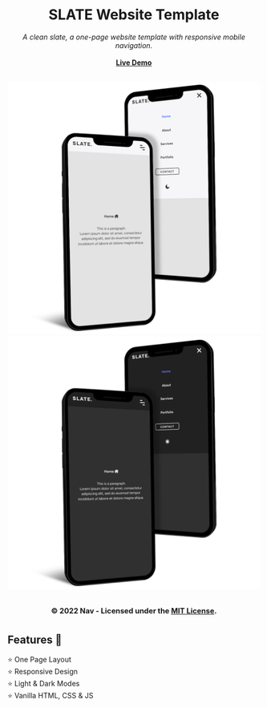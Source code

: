 <div align="center">
<h1>SLATE Website Template</h1>
<i>A clean slate, a one-page website template with responsive mobile navigation.</i>
<br>
<br>
<a href="https://cbarnett427.github.io/slate/"><b>Live Demo</b></a>

<h2 align="center">
  <img src="https://github.com/cbarnett427/slate/blob/main/img/PixelTrueMockup-Light.png" alt="Light Mode Mockup"/>
  <img src="https://github.com/cbarnett427/slate/blob/main/img/PixelTrueMockup-Dark.png" alt="Dark Mode Mockup"/>
  <br>
  <br>
  <sub><sup>© 2022 Nav - Licensed under the <a href="./LICENSE">MIT License</a>.</sup></sub>
</h2>
</div>

## Features :tada:
:star: One Page Layout\
:star: Responsive Design\
:star: Light & Dark Modes\
:star: Vanilla HTML, CSS & JS
